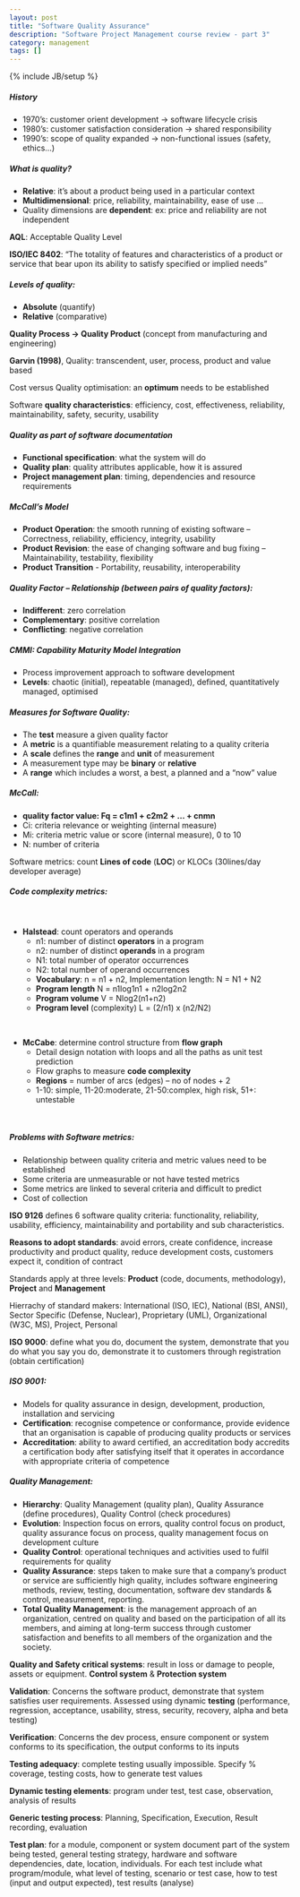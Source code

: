 ```yaml
---
layout: post
title: "Software Quality Assurance"
description: "Software Project Management course review - part 3"
category: management
tags: []
---
```

{% include JB/setup %}

##### History
* 1970’s: customer orient development -> software lifecycle crisis
* 1980’s: customer satisfaction consideration -> shared responsibility
* 1990’s: scope of quality expanded -> non-functional issues (safety, ethics…)

##### What is quality?
* **Relative**: it’s about a product being used in a particular context
* **Multidimensional**: price, reliability, maintainability, ease of use …
* Quality dimensions are **dependent**: ex: price and reliability are not independent
 
 **AQL**: Acceptable Quality Level

**ISO/IEC 8402**: “The totality of features and characteristics of a product or service that bear upon its ability to satisfy specified or implied needs”

##### **Levels** of quality:
* **Absolute** (quantify)
* **Relative** (comparative)

**Quality Process -> Quality Product** (concept from manufacturing and engineering)

**Garvin (1998)**, Quality: transcendent, user, process, product and value based

Cost versus Quality optimisation: an **optimum** needs to be established

Software **quality characteristics**: efficiency, cost, effectiveness, reliability, maintainability, safety, security, usability

##### Quality as part of **software documentation**
* **Functional specification**: what the system will do
* **Quality plan**: quality attributes applicable, how it is assured
* **Project management plan**: timing, dependencies and resource requirements

##### **McCall’s Model**
* **Product Operation**: the smooth running of existing software – Correctness, reliability, efficiency, integrity, usability
* **Product Revision**: the ease of changing software and bug fixing – Maintainability, testability, flexibility
* **Product Transition** - Portability, reusability, interoperability

##### **Quality Factor** – Relationship (between pairs of quality factors):
* **Indifferent**: zero correlation
* **Complementary**: positive correlation
* **Conflicting**: negative correlation

##### **CMMI**: Capability Maturity Model Integration
* Process improvement approach to software development
* **Levels**: chaotic (initial), repeatable (managed), defined, quantitatively managed, optimised

##### **Measures** for Software Quality:
* The **test** measure a given quality factor
* A **metric** is a quantifiable measurement relating to a quality criteria
* A **scale** defines the **range** and **unit** of measurement
* A measurement type may be **binary** or **relative**
* A **range** which includes a worst, a best, a planned and a “now” value

##### McCall: 
* **quality factor value: Fq = c1m1 + c2m2 + … + cnmn**
* Ci: criteria relevance or weighting (internal measure)
* Mi: criteria metric value or score (internal measure), 0 to 10
* N: number of criteria

Software metrics: count **Lines of code** (**LOC**) or KLOCs (30lines/day developer average)

##### Code complexity metrics:

<br/>

* **Halstead**: count operators and operands
	- n1: number of distinct **operators** in a program
	- n2: number of distinct **operands** in a program
	- N1: total number of operator occurrences
	- N2: total number of operand occurrences
	- **Vocabulary**: n = n1 + n2, Implementation length: N = N1 + N2
	- **Program length** N = n1log1n1 + n2log2n2
	- **Program volume** V = Nlog2(n1+n2)
	- **Program level** (complexity) L = (2/n1) x (n2/N2)

<br/>

* **McCabe**: determine control structure from **flow graph**
	- Detail design notation with loops and all the paths as unit test prediction
	- Flow graphs to measure **code complexity**
	- **Regions** = number of arcs (edges) – no of nodes + 2
	- 1-10: simple, 11-20:moderate, 21-50:complex, high risk, 51+: untestable

<br/>

##### Problems with Software metrics:
* Relationship between quality criteria and metric values need to be established
* Some criteria are unmeasurable or not have tested metrics
* Some metrics are linked to several criteria and difficult to predict
* Cost of collection


**ISO 9126** defines 6 software quality criteria: functionality, reliability, usability, efficiency, maintainability and portability and sub characteristics.

**Reasons to adopt standards**: avoid errors, create confidence, increase productivity and product quality, reduce development costs, customers expect it, condition of contract

Standards apply at three levels: **Product** (code, documents, methodology), **Project** and **Management**

Hierrachy of standard makers: International (ISO, IEC), National (BSI, ANSI), Sector Specific (Defense, Nuclear), Proprietary (UML), Organizational (W3C, MS), Project, Personal

**ISO 9000**: define what you do, document the system, demonstrate that you do what you say you do, demonstrate it to customers through registration (obtain certification)

##### ISO 9001: 
* Models for quality assurance in design, development, production, installation and servicing
* **Certification**: recognise competence or conformance, provide evidence that an organisation is capable of producing quality products or services
* **Accreditation**: ability to award certified, an accreditation body accredits a certification body after satisfying itself that it operates in accordance with appropriate criteria of competence

##### Quality Management:
* **Hierarchy**: Quality Management (quality plan), Quality Assurance (define procedures), Quality Control (check procedures)
* **Evolution**: Inspection focus on errors, quality control focus on product, quality assurance focus on process, quality management focus on development culture
* **Quality Control**: operational techniques and activities used to fulfil requirements for quality
* **Quality Assurance**: steps taken to make sure that a company’s product or service are sufficiently high quality, includes software engineering methods, review, testing, documentation, software dev standards & control, measurement, reporting.
* **Total Quality Management**: is the management approach of an organization, centred on quality and based on the participation of all its members, and aiming at long-term success through customer satisfaction and benefits to all members of the organization and the society.

**Quality and Safety critical systems**: result in loss or damage to people, assets or equipment. **Control system** & **Protection system**

**Validation**: Concerns the software product, demonstrate that system satisfies user requirements. Assessed using dynamic **testing** (performance, regression, acceptance, usability, stress, security, recovery, alpha and beta testing)

**Verification**: Concerns the dev process, ensure component or system conforms to its specification, the output conforms to its inputs

**Testing adequacy**: complete testing usually impossible. Specify % coverage, testing costs, how to generate test values

**Dynamic testing elements**: program under test, test case, observation, analysis of results

**Generic testing process**: Planning, Specification, Execution, Result recording, evaluation

**Test plan**: for a module, component or system document part of the system being tested, general testing strategy, hardware and software dependencies, date, location, individuals. For each test include what program/module, what level of testing, scenario or test case, how to test (input and output expected), test results (analyse)